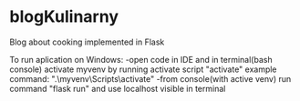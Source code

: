 # blogKulinarny
Blog about cooking implemented in Flask

To run aplication on Windows:
-open code in IDE and in terminal(bash console)  activate myvenv by running activate script "activate" example command:  ".\myvenv\Scripts\activate"
-from console(with active venv) run command "flask run" and use localhost visible in terminal 
